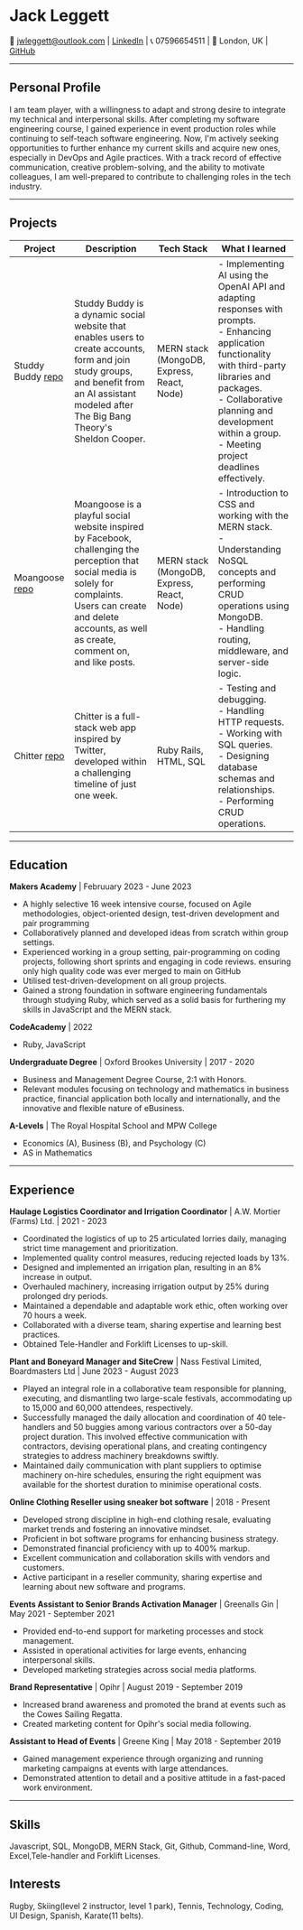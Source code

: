 # Jack Leggett

📧 jwleggett@outlook.com | [LinkedIn](https://www.linkedin.com/in/jack-leggett-3b484413a/) | 📞 07596654511 | 📍 London, UK | [GitHub](https://github.com/j-leggett)

---

## Personal Profile

I am team player, with a willingness to adapt and strong desire to integrate my technical and interpersonal skills. After completing my software engineering course, I gained experience in event production roles while continuing to self-teach software engineering. Now, I'm actively seeking opportunities to further enhance my current skills and acquire new ones, especially in DevOps and Agile practices. With a track record of effective communication, creative problem-solving, and the ability to motivate colleagues, I am well-prepared to contribute to challenging roles in the tech industry.

---

## Projects

| Project        | Description                                                                                                                                                                                                           | Tech Stack                               | What I learned                                                                                                                                                                                               |
|----------------|-----------------------------------------------------------------------------------------------------------------------------------------------------------------------------------------------------------------------|------------------------------------------|-------------------------------------------------------------------------------------------------------------------------------------------------------------------------------------------------------------|
| Studdy Buddy [repo](https://github.com/j-leggett/Study-buddy)   | Studdy Buddy is a dynamic social website that enables users to create accounts, form and join study groups, and benefit from an AI assistant modeled after The Big Bang Theory's Sheldon Cooper.                           | MERN stack (MongoDB, Express, React, Node) | - Implementing AI using the OpenAI API and adapting responses with prompts. <br> - Enhancing application functionality with third-party libraries and packages. <br> - Collaborative planning and development within a group. <br> - Meeting project deadlines effectively. |
| Moangoose [repo](https://github.com/j-leggett/Moangoose)     | Moangoose is a playful social website inspired by Facebook, challenging the perception that social media is solely for complaints. Users can create and delete accounts, as well as create, comment on, and like posts. | MERN stack (MongoDB, Express, React, Node) | - Introduction to CSS and working with the MERN stack. <br> - Understanding NoSQL concepts and performing CRUD operations using MongoDB. <br> - Handling routing, middleware, and server-side logic.                    |
| Chitter [repo](https://github.com/j-leggett/chitter-challenge)       | Chitter is a full-stack web app inspired by Twitter, developed within a challenging timeline of just one week.                                                                                                      | Ruby Rails, HTML, SQL                     | - Testing and debugging. <br> - Handling HTTP requests. <br> - Working with SQL queries. <br> - Designing database schemas and relationships. <br> - Performing CRUD operations.                           |

---

## Education

**Makers Academy** | Februuary 2023 - June 2023
- A highly selective 16 week intensive course, focused on Agile methodologies, object-oriented design, test-driven development and pair programming
- Collaboratively planned and developed ideas from scratch within group settings.
- Experienced working in a group setting, pair-programming on coding projects, following short sprints and engaging in code reviews. ensuring only high quality code was ever merged to main on GitHub
- Utilised test-driven-development on all group projects.
- Gained a strong foundation in software engineering fundamentals through studying Ruby, which served as a solid basis for furthering my skills in JavaScript and the MERN stack.

**CodeAcademy** | 2022
- Ruby, JavaScript

**Undergraduate Degree** | Oxford Brookes University | 2017 - 2020
- Business and Management Degree Course, 2:1 with Honors.
- Relevant modules focusing on technology and mathematics in business practice, financial application both locally and internationally, and the innovative and flexible nature of eBusiness.

**A-Levels** | The Royal Hospital School and MPW College
- Economics (A), Business (B), and Psychology (C)
- AS in Mathematics

---

## Experience

**Haulage Logistics Coordinator and Irrigation Coordinator** | A.W. Mortier (Farms) Ltd. | 2021 - 2023
- Coordinated the logistics of up to 25 articulated lorries daily, managing strict time management and prioritization.
- Implemented quality control measures, reducing rejected loads by 13%.
- Designed and implemented an irrigation plan, resulting in an 8% increase in output.
- Overhauled machinery, increasing irrigation output by 25% during prolonged dry periods.
- Maintained a dependable and adaptable work ethic, often working over 70 hours a week.
- Collaborated with a diverse team, sharing expertise and learning best practices.
- Obtained Tele-Handler and Forklift Licenses to up-skill.

**Plant and Boneyard Manager and SiteCrew** | Nass Festival Limited, Boardmasters Ltd  | June 2023 - August 2023
- Played an integral role in a collaborative team responsible for planning, executing, and dismantling two large-scale festivals, accommodating up to 15,000 and 60,000 attendees, respectively.
- Successfully managed the daily allocation and coordination of 40 tele-handlers and 50 buggies among various contractors over a 50-day project duration. This involved effective communication with contractors, devising operational plans, and creating contingency strategies to address machinery breakdowns swiftly.
- Maintained daily communication with plant suppliers to optimise machinery on-hire schedules, ensuring the right equipment was available for the shortest duration to minimise operational costs. 

**Online Clothing Reseller using sneaker bot software** | 2018 - Present
- Developed strong discipline in high-end clothing resale, evaluating market trends and fostering an innovative mindset.
- Proficient in bot software programs for enhancing business strategy.
- Demonstrated financial proficiency with up to 400% markup.
- Excellent communication and collaboration skills with vendors and customers.
- Active participant in a reseller community, sharing expertise and learning about new software and programs.

**Events Assistant to Senior Brands Activation Manager** | Greenalls Gin | May 2021 - September 2021
- Provided end-to-end support for marketing processes and stock management.
- Assisted in operational activities for large events, enhancing interpersonal skills.
- Developed marketing strategies across social media platforms.

**Brand Representative** | Opihr | August 2019 - September 2019
- Increased brand awareness and promoted the brand at events such as the Cowes Sailing Regatta.
- Created marketing content for Opihr's social media following.

**Assistant to Head of Events** | Greene King | May 2018 - September 2019
- Gained management experience through organizing and running marketing campaigns at events with large attendances.
- Demonstrated attention to detail and a positive attitude in a fast-paced work environment.

---

## Skills
Javascript, SQL, MongoDB, MERN Stack, Git, Github, Command-line, Word, Excel,Tele-handler and Forklift Licenses.

## Interests
Rugby, Skiing(level 2 instructor, level 1 park), Tennis, Technology, Coding, UI Design, Spanish, Karate(11 belts).

